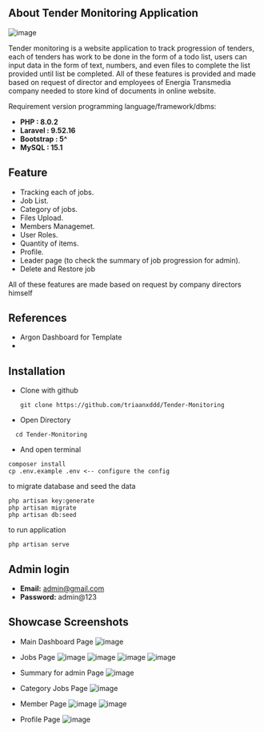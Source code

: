 

## About Tender Monitoring Application
![image](https://github.com/user-attachments/assets/c7f889b4-17c9-4993-b75c-f5965f074a02)

Tender monitoring is a website application to track progression of tenders, each of tenders has work to be done in the form of a todo list, users can input data in the form of text, numbers, and even files to complete the list provided until list be completed. 
All of these features is provided and made based on request of director and employees of Energia Transmedia company needed to store kind of documents in online website.

Requirement version programming language/framework/dbms:
- **PHP        : 8.0.2**
- **Laravel    : 9.52.16**
- **Bootstrap  : 5^**
- **MySQL      : 15.1**

## Feature
- Tracking each of jobs.
- Job List.
- Category of jobs.
- Files Upload.
- Members Managemet.
- User Roles.
- Quantity of items.
- Profile.
- Leader page (to check the summary of job progression for admin).
- Delete and Restore job

All of these features are made based on request by company directors himself

## References
- Argon Dashboard for Template
- 
## Installation
- Clone with github
  ```
  git clone https://github.com/triaanxddd/Tender-Monitoring
  ```
- Open Directory
```
  cd Tender-Monitoring
  ```
- And open terminal
```
composer install
cp .env.example .env <-- configure the config
```

to migrate database and seed the data
```
php artisan key:generate
php artisan migrate
php artisan db:seed
```

to run application
```
php artisan serve
```

## Admin login
- **Email:** admin@gmail.com
- **Password:** admin@123

## Showcase Screenshots
- Main Dashboard Page
  ![image](https://github.com/user-attachments/assets/91f9731b-551c-4039-9287-433cbd86ebe4)
- Jobs Page
  ![image](https://github.com/user-attachments/assets/0e47507b-a3df-4da3-aa35-d634cc42ebb8)
  ![image](https://github.com/user-attachments/assets/4d238b2f-40ae-43b9-ad27-a978a2ee06e5)
  ![image](https://github.com/user-attachments/assets/c9b97cd8-fe54-472d-8cb7-e73c8f5ce46c)
  ![image](https://github.com/user-attachments/assets/355a0a3b-ba03-48cf-956d-fabe5923233e)

- Summary for admin Page
  ![image](https://github.com/user-attachments/assets/88fb4cda-4b1b-44c8-ba2f-1fd16ea05c94)

- Category Jobs Page
  ![image](https://github.com/user-attachments/assets/5ed80054-aadd-47b3-b4f7-4292880ac04f)

- Member Page
  ![image](https://github.com/user-attachments/assets/77c61d43-07da-4d79-8e35-caf8bc65f105)
  ![image](https://github.com/user-attachments/assets/41f65a3e-efc5-4b9e-8eb2-5d01eb5c49c0)

- Profile Page
  ![image](https://github.com/user-attachments/assets/8745a6fb-cc9f-4917-8b9d-0e6cc927beea)

